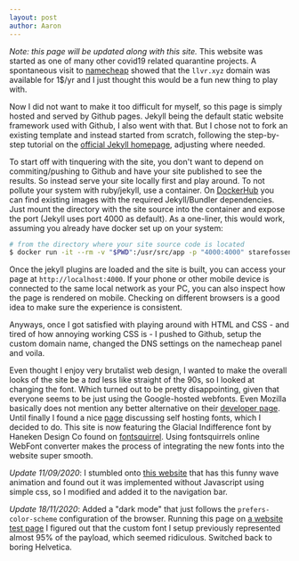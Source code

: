 ```yaml
---
layout: post
author: Aaron
---
```


*Note: this page will be updated along with this site.*
This website was started as one of many other covid19 related quarantine projects. A spontaneous visit to <a href="https://www.namecheap.com">namecheap</a> showed that the `llvr.xyz` domain was available for 1$/yr and I just thought this would be a fun new thing to play with.

Now I did not want to make it too difficult for myself, so this page is simply hosted and served by Github pages. Jekyll being the default static website framework used with Github, I also went with that. But I chose not to fork an existing template and instead started from scratch, following the step-by-step tutorial on the <a href="https://jekyllrb.com/docs/step-by-step/01-setup/">official Jekyll homepage</a>, adjusting where needed.

To start off with tinquering with the site, you don't want to depend on commiting/pushing to Github and have your site published to see the results. So instead serve your site locally first and play around. To not pollute your system with ruby/jekyll, use a container. On <a href="https://hub.docker.com/u/jekyll">DockerHub</a> you can find existing images with the required Jekyll/Bundler dependencies. Just mount the directory with the site source into the container and expose the port (Jekyll uses port 4000 as default). As a one-liner, this would work, assuming you already have docker set up on your system:

```bash
# from the directory where your site source code is located
$ docker run -it --rm -v "$PWD":/usr/src/app -p "4000:4000" starefossen/github-pages 
```

Once the jekyll plugins are loaded and the site is built, you can access your page at `http://localhost:4000`. If your phone or other mobile device is connected to the same local network as your PC, you can also inspect how the page is rendered on mobile. Checking on different browsers is a good idea to make sure the experience is consistent.

Anyways, once I got satisfied with playing around with HTML and CSS - and tired of how annoying working CSS is - I pushed to Github, setup the custom domain name, changed the DNS settings on the namecheap panel and voila.

Even thought I enjoy very brutalist web design, I wanted to make the overall looks of the site be a *tad* less like straight of the 90s, so I looked at changing the font. Which turned out to be pretty disappointing, given that everyone seems to be just using the Google-hosted webfonts. Even Mozilla basically does not mention any better alternative on their <a href="https://developer.mozilla.org/en-US/docs/Learn/CSS/Styling_text/Web_fonts">developer page</a>. Until finally I found a nice <a href="https://www.tunetheweb.com/blog/should-you-self-host-google-fonts/">page</a> discussing self hosting fonts, which I decided to do. This site is now featuring the Glacial Indifference font by Haneken Design Co found on <a href="https://www.fontsquirrel.com/fonts/glacial-indifference">fontsquirrel</a>. Using fontsquirrels online WebFont converter makes the process of integrating the new fonts into the website super smooth.

*Update 11/09/2020*: I stumbled onto [this website](https://tomgamon.com/) that has this funny wave animation and found out it was implemented without Javascript using simple css, so I modified and added it to the navigation bar.

*Update 18/11/2020*: Added a "dark mode" that just follows the `prefers-color-scheme` configuration of the browser. Running this page on <a href="https://www.webpagetest.org/">a website test page</a> I figured out that the custom font I setup previously represented almost 95% of the payload, which seemed ridiculous. Switched back to boring Helvetica.
